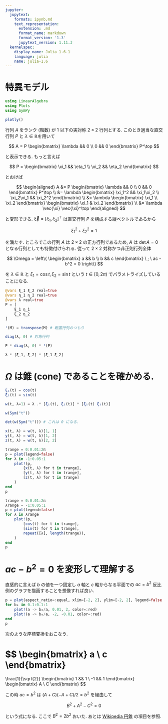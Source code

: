 ```yaml
---
jupyter:
  jupytext:
    formats: ipynb,md
    text_representation:
      extension: .md
      format_name: markdown
      format_version: '1.3'
      jupytext_version: 1.11.3
  kernelspec:
    display_name: Julia 1.6.1
    language: julia
    name: julia-1.6
---
```


# 特異モデル

```julia
using LinearAlgebra
using Plots
using SymPy
```

```julia
plotly()
```

行列 $A$ をランク (階数) が 1 以下の実対称 $2\times 2$ 行列とする. このとき適当な直交行列 $P$ と $\lambda\in\mathbb{R}$を用いて

$$
A = P \begin{bmatrix} \lambda && 0 \\ 0 && 0 \end{bmatrix} P^\top
$$

と表示できる. もっと言えば

$$
P = 
\begin{bmatrix}
\xi_1 && \eta_1 \\
\xi_2 && \eta_2
\end{bmatrix}
$$

とおけば

$$
\begin{aligned}
A &= P \begin{bmatrix} \lambda && 0 \\ 0 && 0 \end{bmatrix} P^\top \\
  &= \lambda \begin{bmatrix} \xi_1^2 && \xi_1\xi_2 \\ \xi_2\xi_1 && \xi_2^2 \end{bmatrix} \\
  &= \lambda \begin{bmatrix} \xi_1 \\ \xi_2 \end{bmatrix} \begin{bmatrix} \xi_1 & \xi_2 \end{bmatrix} \\
  &= \lambda \vec{\xi} \vec{\xi}^\top
\end{aligned}
$$

と変形できる. $\vec{\xi}=[\xi_1, \xi_2]^\top$ は直交行列 $P$ を構成する縦ベクトルであるから

$$
\xi_1^2 + \xi_2^2 = 1
$$

を満たす. ところでこの行列 $A$ は $2\times 2$ の正方行列であるため, $A$ は $\det A = 0$ となる行列としても特徴付けられる.
従って $2\times 2$ 対称かつ非正則行列全体

$$
\Omega = 
\left\{
\begin{bmatrix}
a && b \\
b && c
\end{bmatrix}
\ 
;
\
ac - b^2 = 0
\right\}
$$

を $\lambda \in \mathbb{R}$ と $\xi_1 = \cos t, \xi_2 = \sin t$ という $t\in[0, 2\pi)$ でパラメトライズしていることになる.

```julia
@vars ξ_1 ξ_2 real=true
@vars η_1 η_2 real=true
@vars λ real=true
P = [
    ξ_1 η_1
    ξ_2 η_2
]
```

```julia
ᵗ(M) = transpose(M) # 転置行列のつもり
```

```julia
diag(λ, 0) # 対角行列
```

```julia
P * diag(λ, 0) * ᵗ(P)
```

```julia
λ * [ξ_1, ξ_2] * [ξ_1 ξ_2]
```

# $\Omega$ は錐 (cone) であることを確かめる.

```julia
ξ₁(t) = cos(t)
ξ₂(t) = sin(t)
```

```julia
w(t, λ=1) = λ .* [ξ₁(t), ξ₂(t)] * [ξ₁(t) ξ₂(t)]
```

```julia
w(Sym("t"))
```

```julia
det(w(Sym("t"))) # これは 0 になる.
```

```julia
x(t, λ) = w(t, λ)[1, 1]
y(t, λ) = w(t, λ)[1, 2]
z(t, λ) = w(t, λ)[2, 2]
```

```julia
trange = 0:0.01:2π
p = plot(legend=false)
for λ in -1:0.05:1
    plot!(p, 
        [x(t, λ) for t in trange], 
        [y(t, λ) for t in trange], 
        [z(t, λ) for t in trange]
    )
end
p
```

```julia
trange = 0:0.01:2π
λrange = -1:0.05:1
p = plot(legend=false)
for λ in λrange
    plot!(p, 
        [cos(t) for t in trange], 
        [sin(t) for t in trange], 
        repeat([λ], length(trange)),
    )
end
p
```

# $ac - b^2 = 0$ を変形して理解する

直感的に言えば $b$ の値を一つ固定し $a$ 軸と $c$ 軸からなる平面での $ac = b^2$ 反比例のグラフを描画することを想像すれば良い.

```julia
p = plot(aspect_ratio=:equal, xlim=[-2, 2], ylim=[-2, 2], legend=false, xlabel="a", ylabel="c")
for b₀ in 0.1:0.1:1
    plot!(a -> b₀/a, 0.01, 2, color=:red)
    plot!(a -> b₀/a, -2, -0.01, color=:red)
end
p
```

次のような座標変換をおこなう.

$$
\begin{bmatrix} a \\ c \end{bmatrix}
=
\frac{1}{\sqrt{2}}
\begin{bmatrix}
1 && 1 \\
-1 && 1
\end{bmatrix}
\begin{bmatrix} A \\ C \end{bmatrix}
$$

この時 $ac = b^2$ は $(A+C)(-A+C)/2 = b^2$ を経由して

$$
B^2 + A^2 - C^2 = 0
$$

という式になる. ここで $B^2 = 2b^2$ おいた. あとは [Wikipedia 円錐](https://ja.wikipedia.org/wiki/%E5%86%86%E9%8C%90) の項目を参照.
